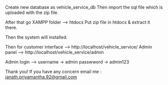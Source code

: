 Create new database as vehicle_service_db 
Then import the sql file which is uploaded with the zip file.

After that go XAMPP folder --> htdocs
Put zip file in htdocs & extract it there.

Then the system will installed.

Then for customer interface --> http://localhost/vehicle_service/
Admin panel --> http://localhost/vehicle_service/admin

Admin login --> username -> admin
		passwword -> admin123

Thank you!
If you have any concern email me : janath.priyamantha.92@gmail.com
